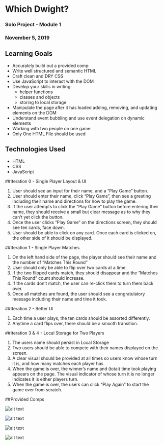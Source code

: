 # Which Dwight?
### Solo Project - Module 1
### November 5, 2019

## Learning Goals
  - Accurately build out a provided comp
  - Write well structured and semantic HTML
  - Craft clean and DRY CSS
  - Use JavaScript to interact with the DOM
  - Develop your skills in writing:
    - helper functions
    - classes and objects
    - storing to local storage
  - Manipulate the page after it has loaded adding, removing, and updating elements on the DOM
  - Understand event bubbling and use event delegation on dynamic elements
  - Working with two people on one game
  - Only One HTML File should be used
  
## Technologies Used
  - HTML
  - CSS
  - JavaScript

##Iteration 0 - Single Player Layout & UI
1. User should see an input for their name, and a “Play Game” button.   
2. User should enter their name, click “Play Game”, then see a greeting including their name and directions for how to play the game.
3. If the user attempts to click the “Play Game” button before entering their name, they should receive a small but clear message as to why they can’t yet click the button.
5. Once the user clicks “Play Game” on the directions screen, they should see ten cards, face down.
6. User should be able to click on any card. Once each card is clicked on, the other side of it should be displayed.

##Iteration 1 - Single Player Matches
1. On the left hand side of the page, the player should see their name and the number of “Matches This Round”
2. User should only be able to flip over two cards at a time.
3. If the two flipped cards match, they should disappear and the “Matches This Round” count should increase.
3. If the cards don’t match, the user can re-click them to turn them back over.
3. Once all matches are found, the user should see a congratulatory message including their name and time it took.

##Iteration 2 - Better UI
1. Each time a user plays, the ten cards should be assorted differently.
2. Anytime a card flips over, there should be a smooth transition.

##Iteration 3 & 4 - Local Storage for Two Players
1. The users name should persist in Local Storage
2. Two users should be able to compete with their names displayed on the screen.
2. A clear visual should be provided at all times so users know whose turn it is, and how many matches each player has.
3. When the game is over, the winner’s name and (total) time took playing appears on the page. The visual indicator of whose turn it is no longer indicates it is either players turn.
3. When the game is over, the users can click “Play Again” to start the game over from scratch.

##Provided Comps

![alt text](https://user-images.githubusercontent.com/53594458/68267398-38475400-004a-11ea-86ff-9b5734e70a39.png "Landing Page")

![alt text](https://user-images.githubusercontent.com/53594458/68267458-6dec3d00-004a-11ea-839e-c6fbd8cef71e.png "Directions Page")

![alt text](https://user-images.githubusercontent.com/53594458/68267490-80ff0d00-004a-11ea-864e-bea8d8a284f3.png "Cards Scattered Page")

![alt text](https://user-images.githubusercontent.com/53594458/68267508-8e1bfc00-004a-11ea-8da4-a7618c1e7a36.png "Play Again Page")

